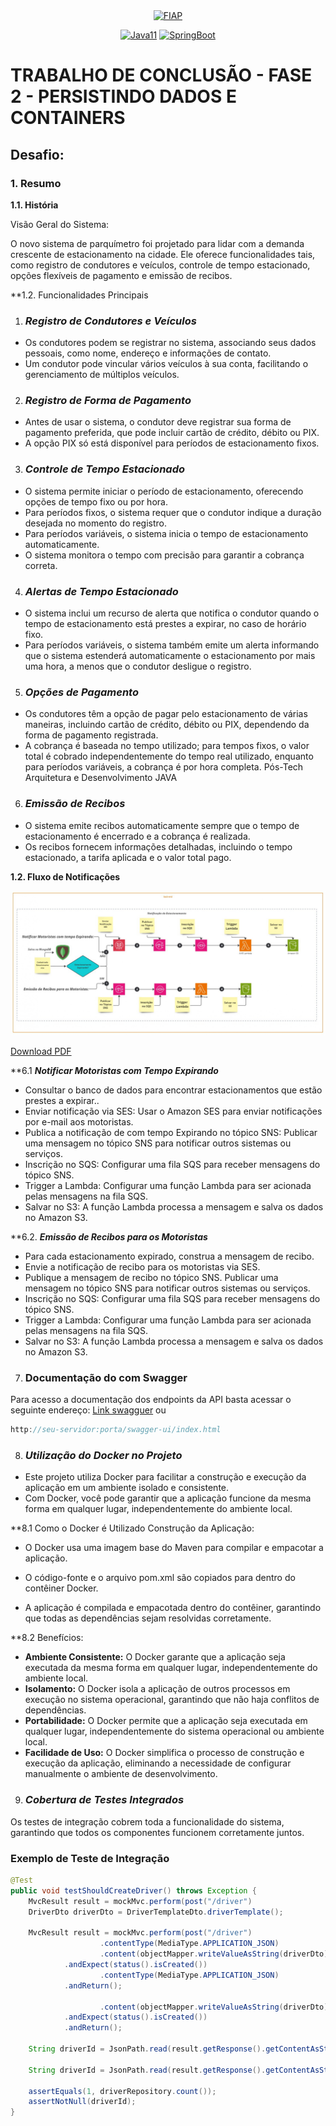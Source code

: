 <div align="center">
<a href="https://www.fiap.com.br" target="_blank">
    <img src="https://on.fiap.com.br/theme/fiap/postech/pos-tech.png" height="100px" alt="FIAP" class="center"/>
</a>

[![Java11](https://img.shields.io/badge/devel-Java-brightgreen)](https://docs.oracle.com/en/java/javase/11)
[![SpringBoot](https://img.shields.io/badge/framework-SpringBoot-brightgreen)](https://docs.spring.io/spring-boot/docs/current/reference/htmlsingle)
</div>

# TRABALHO DE CONCLUSÃO - FASE 2 - PERSISTINDO DADOS E CONTAINERS

## Desafio:

### 1. Resumo

**1.1. História**

Visão Geral do Sistema:

O novo sistema de parquímetro foi projetado para lidar com a demanda crescente de estacionamento na
cidade. Ele oferece funcionalidades tais, como registro de condutores e veículos, controle de tempo estacionado,
opções flexíveis de pagamento e emissão de recibos.

**1.2. Funcionalidades Principais

1. ### **_Registro de Condutores e Veículos_**

- Os condutores podem se registrar no sistema, associando seus dados pessoais, como nome, endereço e
  informações de contato.
- Um condutor pode vincular vários veículos à sua conta, facilitando o gerenciamento de múltiplos veículos.

2. ### **_Registro de Forma de Pagamento_**

- Antes de usar o sistema, o condutor deve registrar sua forma de pagamento preferida, que pode incluir
  cartão de crédito, débito ou PIX.
- A opção PIX só está disponível para períodos de estacionamento fixos.

3. ### **_Controle de Tempo Estacionado_**

- O sistema permite iniciar o período de estacionamento, oferecendo opções de tempo fixo ou por hora.
- Para períodos fixos, o sistema requer que o condutor indique a duração desejada no momento do registro.
- Para períodos variáveis, o sistema inicia o tempo de estacionamento automaticamente.
- O sistema monitora o tempo com precisão para garantir a cobrança correta.

4. ### **_Alertas de Tempo Estacionado_**

- O sistema inclui um recurso de alerta que notifica o condutor quando o tempo de estacionamento está
  prestes a expirar, no caso de horário fixo.
- Para períodos variáveis, o sistema também emite um alerta informando que o sistema estenderá
  automaticamente o estacionamento por mais uma hora, a menos que o condutor desligue o registro.

5. ### **_Opções de Pagamento_**

- Os condutores têm a opção de pagar pelo estacionamento de várias maneiras, incluindo cartão de crédito,
  débito ou PIX, dependendo da forma de pagamento registrada.
- A cobrança é baseada no tempo utilizado; para tempos fixos, o valor total é cobrado independentemente do
  tempo real utilizado, enquanto para períodos variáveis, a cobrança é por hora completa.
  Pós-Tech Arquitetura e Desenvolvimento JAVA

6. ### **_Emissão de Recibos_**

- O sistema emite recibos automaticamente sempre que o tempo de estacionamento é encerrado e a
  cobrança é realizada.
- Os recibos fornecem informações detalhadas, incluindo o tempo estacionado, a tarifa aplicada e o valor
  total pago.

**1.2. Fluxo de Notificações**

<p align="center">
    <img src="docs/notificacao.jpg" alt="Fluxo de Notificações" />
</p>

[Download PDF](docs/Notificacao.pdf)

**6.1  **_Notificar Motoristas com Tempo Expirando_**

- Consultar o banco de dados para encontrar estacionamentos que estão prestes a expirar..
- Enviar notificação via SES: Usar o Amazon SES para enviar notificações por e-mail aos motoristas.
- Publica a notificação de com tempo Expirando no tópico SNS: Publicar uma mensagem no tópico SNS para notificar outros sistemas ou serviços.
- Inscrição no SQS: Configurar uma fila SQS para receber mensagens do tópico SNS.
- Trigger a Lambda: Configurar uma função Lambda para ser acionada pelas mensagens na fila SQS.
- Salvar no S3: A função Lambda processa a mensagem e salva os dados no Amazon S3.


**6.2. **_Emissão de Recibos para os Motoristas_**

- Para cada estacionamento expirado, construa a mensagem de recibo.
- Envie a notificação de recibo para os motoristas via SES.
- Publique a mensagem de recibo no tópico SNS. Publicar uma mensagem no tópico SNS para notificar outros sistemas ou serviços.
- Inscrição no SQS: Configurar uma fila SQS para receber mensagens do tópico SNS.
- Trigger a Lambda: Configurar uma função Lambda para ser acionada pelas mensagens na fila SQS.
- Salvar no S3: A função Lambda processa a mensagem e salva os dados no Amazon S3.


7. ### Documentação do com Swagger

Para acesso a documentação dos endpoints da API basta acessar o seguinte
endereço: [Link swagguer](http://localhost:8080/swagger-ui/index.html)
ou

```java
http://seu-servidor:porta/swagger-ui/index.html

```
8. ### **_Utilização do Docker no Projeto_**

- Este projeto utiliza Docker para facilitar a construção e execução da aplicação em um ambiente isolado e consistente. 
- Com Docker, você pode garantir que a aplicação funcione da mesma forma em qualquer lugar, independentemente do ambiente local.

**8.1 Como o Docker é Utilizado
Construção da Aplicação:  

- O Docker usa uma imagem base do Maven para compilar e empacotar a aplicação.

- O código-fonte e o arquivo pom.xml são copiados para dentro do contêiner Docker.

- A aplicação é compilada e empacotada dentro do contêiner, garantindo que todas as dependências sejam resolvidas corretamente.

**8.2 Benefícios:

- **Ambiente Consistente:** O Docker garante que a aplicação seja executada da mesma forma em qualquer lugar, independentemente do ambiente local.
- **Isolamento:** O Docker isola a aplicação de outros processos em execução no sistema operacional, garantindo que não haja conflitos de dependências.
- **Portabilidade:** O Docker permite que a aplicação seja executada em qualquer lugar, independentemente do sistema operacional ou ambiente local.
- **Facilidade de Uso:** O Docker simplifica o processo de construção e execução da aplicação, eliminando a necessidade de configurar manualmente o ambiente de desenvolvimento.

9. ### **_Cobertura de Testes Integrados_**

Os testes de integração cobrem toda a funcionalidade do sistema, garantindo que todos os componentes funcionem corretamente juntos.


### Exemplo de Teste de Integração

```java
@Test
public void testShouldCreateDriver() throws Exception {
    MvcResult result = mockMvc.perform(post("/driver")
    DriverDto driverDto = DriverTemplateDto.driverTemplate();

    MvcResult result = mockMvc.perform(post("/driver")
                    .contentType(MediaType.APPLICATION_JSON)
                    .content(objectMapper.writeValueAsString(driverDto)))
            .andExpect(status().isCreated())
                    .contentType(MediaType.APPLICATION_JSON)
            .andReturn();

                    .content(objectMapper.writeValueAsString(driverDto)))
            .andExpect(status().isCreated())
            .andReturn();

    String driverId = JsonPath.read(result.getResponse().getContentAsString(), "$.id");

    String driverId = JsonPath.read(result.getResponse().getContentAsString(), "$.id");

    assertEquals(1, driverRepository.count());
    assertNotNull(driverId);
}


